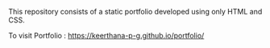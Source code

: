 This repository consists of a static portfolio developed using only HTML and CSS.

To visit Portfolio : https://keerthana-p-g.github.io/portfolio/
